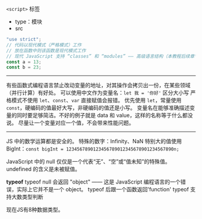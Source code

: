 `<script>` 标签
- type：模块
- src

```javascript
"use strict";
// 代码以现代模式（严格模式）工作
// 放在函数中则该函数是现代模式工作
// 现代 JavaScript 支持 “classes” 和 “modules” —— 高级语言结构（本教程后续章节会讲到），它们会自动启用 use strict。因此，如果我们使用它们，则无需添加 "use strict" 指令。
const a = 13;
const b = 23;
```

---

有些函数式编程语言禁止改动变量的地址，对其操作会拷贝出一份，在某些领域（并行计算）有好处。
可以使用中文作为变量名：`let 我 = '你好'`
区分大小写
严格模式不使用 `let`、`const`、`var` 直接赋值会报错。
优先使用 `let`，常量使用`const`，硬编码的值最好大写，非硬编码的值还是小写。
变量名在能够准确描述变量的同时要足够简洁。不好的例子就是 data 和 value，这样的名称等于什么都没说。
尽量让一个变量对应一个值，不会带来性能问题。

---
JS 中的数学运算都是安全的。
特殊的数字：Infinity、NaN
特别大的值使用 BigInt：`const bigInt = 1234567890123456789012345678901234567890n;`

JavaScript 中的 null 仅仅是一个代表“无”、“空”或“值未知”的特殊值。
undefined 的含义是未被赋值。

**typeof**
typeof null 会返回 "object" —— 这是 JavaScript 编程语言的一个错误，实际上它并不是一个 object。
typeof 后跟一个函数返回'function'
typeof 支持大数类型判断

现在JS有8种数据类型。